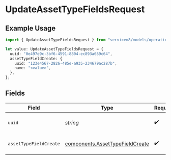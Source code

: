 # UpdateAssetTypeFieldsRequest

## Example Usage

```typescript
import { UpdateAssetTypeFieldsRequest } from "servicem8/models/operations";

let value: UpdateAssetTypeFieldsRequest = {
  uuid: "0e497e9c-3bf6-4591-8804-ec893a659c64",
  assetTypeFieldCreate: {
    uuid: "123e4567-2826-485e-a935-234679ac287b",
    name: "<value>",
  },
};
```

## Fields

| Field                                                                              | Type                                                                               | Required                                                                           | Description                                                                        |
| ---------------------------------------------------------------------------------- | ---------------------------------------------------------------------------------- | ---------------------------------------------------------------------------------- | ---------------------------------------------------------------------------------- |
| `uuid`                                                                             | *string*                                                                           | :heavy_check_mark:                                                                 | UUID of the Asset Type Field                                                       |
| `assetTypeFieldCreate`                                                             | [components.AssetTypeFieldCreate](../../models/components/assettypefieldcreate.md) | :heavy_check_mark:                                                                 | Asset Type Field fields to update                                                  |